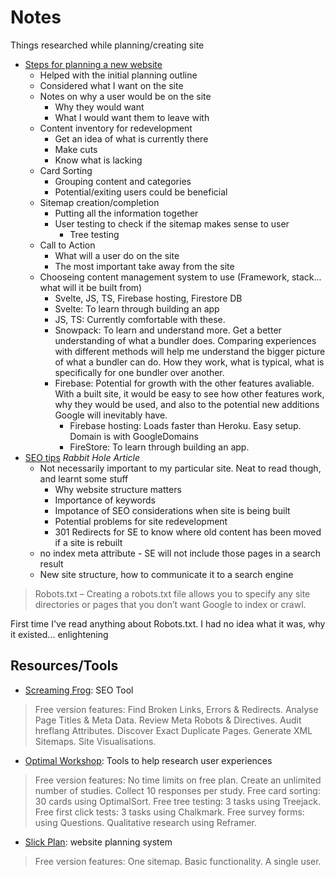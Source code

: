 # Notes
Things researched while planning/creating site

- [Steps for planning a new website](https://www.hallaminternet.com/9-steps-for-planning-a-new-website/)
    - Helped with the initial planning outline
    - Considered what I want on the site
    - Notes on why a user would be on the site
        - Why they would want
        - What I would want them to leave with
    - Content inventory for redevelopment
        - Get an idea of what is currently there
        - Make cuts
        - Know what is lacking
    - Card Sorting
        - Grouping content and categories
        - Potential/exiting users could be beneficial
    - Sitemap creation/completion
        - Putting all the information together
        - User testing to check if the sitemap makes sense to user
            - Tree testing
    - Call to Action
        - What will a user do on the site
        - The most important take away from the site
    - Chooseing content management system to use (Framework, stack... what will it be built from)
        - Svelte, JS, TS, Firebase hosting, Firestore DB
        - Svelte: To learn through building an app
        - JS, TS: Currently comfortable with these.
        - Snowpack: To learn and understand more. Get a better understanding of what a bundler does. Comparing experiences with different methods will help me understand the bigger picture of what a bundler can do. How they work, what is typical, what is specifically for one bundler over another.
        - Firebase: Potential for growth with the other features avaliable. With a built site, it would be easy to see how other features work, why they would be used, and also to the potential new additions Google will inevitably have.
            - Firebase hosting: Loads faster than Heroku. Easy setup. Domain is with GoogleDomains
            - FireStore: To learn through building an app.
- [SEO tips](https://www.hallaminternet.com/web-design-nottingham-4-seo-tips/) *Rabbit Hole Article*
    - Not necessarily important to my particular site. Neat to read though, and learnt some stuff
        - Why website structure matters
        - Importance of keywords
        - Impotance of SEO considerations when site is being built
        - Potential problems for site redevelopment
        - 301 Redirects for SE to know where old content has been moved if a site is rebuilt
    - no index meta attribute - SE will not include those pages in a search result
    - New site structure, how to communicate it to a search engine

> Robots.txt – Creating a robots.txt file allows you to specify any site directories or pages that you don’t want Google to index or crawl.

First time I've read anything about Robots.txt. I had no idea what it was, why it existed... enlightening

## Resources/Tools
- [Screaming Frog](https://www.screamingfrog.co.uk/seo-spider/#spider-features): SEO Tool

> Free version features: Find Broken Links, Errors & Redirects. Analyse Page Titles & Meta Data. Review Meta Robots & Directives. Audit hreflang Attributes. Discover Exact Duplicate Pages. Generate XML Sitemaps. Site Visualisations.

- [Optimal Workshop](https://www.optimalworkshop.com/): Tools to help research user experiences

> Free version features: No time limits on free plan. Create an unlimited number of studies. Collect 10 responses per study. Free card sorting: 30 cards using OptimalSort. Free tree testing: 3 tasks using Treejack. Free first click tests: 3 tasks using Chalkmark. Free survey forms: using Questions. Qualitative research using Reframer.

- [Slick Plan](https://slickplan.com/): website planning system

> Free version features: One sitemap. Basic functionality. A single user.
